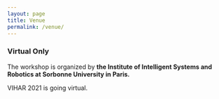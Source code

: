 ```yaml
---
layout: page
title: Venue
permalink: /venue/
---
```


### Virtual Only 

The workshop is organized by **the Institute of Intelligent Systems and Robotics at Sorbonne University in Paris.**

VIHAR 2021 is going virtual. 





